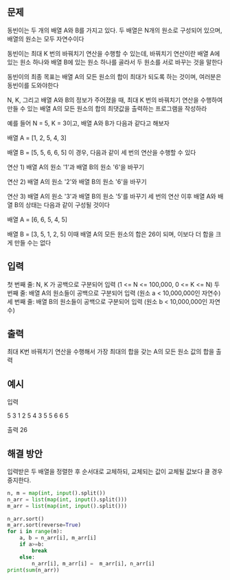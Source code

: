 ## 문제
동빈이는 두 개의 배열 A와 B를 가지고 있다. 두 배열은 N개의 원소로 구성되어 있으며, 배열의 원소는
모두 자연수이다

동빈이는 최대 K 번의 바꿔치기 연산을 수행할 수 있는데, 바꿔치기 연산이란 배열 A에 있는 원소 하나와
배열 B에 있는 원소 하나를 골라서 두 원소를 서로 바꾸는 것을 말한다

동빈이의 최종 목표는 배열 A의 모든 원소의 합이 최대가 되도록 하는 것이며, 여러분은 동빈이를 도와야한다

N, K, 그리고 배열 A와 B의 정보가 주어졌을 때, 최대 K 번의 바꿔치기 연산을 수행하여 만들 수 있는
배열 A의 모든 원소의 합의 최댓값을 출력하는 프로그램을 작성하라

예를 들어 N = 5, K = 3이고, 배열 A와 B가 다음과 같다고 해보자

배열 A = [1, 2, 5, 4, 3]

배열 B = [5, 5, 6, 6, 5]
이 경우, 다음과 같이 세 번의 연산을 수행할 수 있다

연산 1) 배열 A의 원소 '1'과 배열 B의 원소 '6'을 바꾸기

연산 2) 배열 A의 원소 '2'와 배열 B의 원소 '6'을 바꾸기

연산 3) 배열 A의 원소 '3'과 배열 B의 원소 '5'를 바꾸기
세 번의 연산 이후 배열 A와 배열 B의 상태는 다음과 같이 구성될 것이다

배열 A = [6, 6, 5, 4, 5]

배열 B = [3, 5, 1, 2, 5]
이때 배열 A의 모든 원소의 합은 26이 되며, 이보다 더 합을 크게 만들 수는 없다

## 입력
첫 번째 줄: N, K 가 공백으로 구분되어 입력 (1 <= N <= 100,000, 0 <= K <= N)
두 번째 줄: 배열 A의 원소들이 공백으로 구분되어 입력 (원소 a < 10,000,000인 자연수)
세 번째 줄: 배열 B의 원소들이 공백으로 구분되어 입력 (원소 b < 10,000,000인 자연수)

## 출력
최대 K번 바꿔치기 연산을 수행해서 가장 최대의 합을 갖는 A의 모든 원소 값의 합을 출력

## 예시
입력

5 3
1 2 5 4 3
5 5 6 6 5

출력
26

## 해결 방안
입력받은 두 배열을 정렬한 후 순서대로 교체하되, 교체되는 값이 교체될 값보다 클 경우 중지한다.
```python
n, m = map(int, input().split())
n_arr = list(map(int, input().split()))
m_arr = list(map(int, input().split()))
 
n_arr.sort()
m_arr.sort(reverse=True)
for i in range(m):
    a, b = n_arr[i], m_arr[i]
    if a>=b:
        break
    else:
        n_arr[i], m_arr[i] =  m_arr[i], n_arr[i]
print(sum(n_arr))
```

